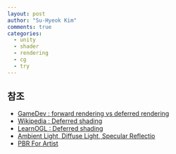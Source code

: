 ```yaml
---
layout: post
author: "Su-Hyeok Kim"
comments: true
categories:
  - unity
  - shader
  - rendering
  - cg
  - try
---
```



<!--
[Handling rigging and skinning]({{ site.baseurl }}{% post_url 2017-05-19-handling-rig-and-skinning %}) 글 에서 케릭터의 뼈를 심고 그 뼈를 따라 정점을 움직이게 하는 방법에 대해서 알아보았다. 이번 글에서는 Unity 에서 간단하게 _Shader_ 를 다뤄볼 예정이다.

우선 _Shader_ 에 대해 말하기 전에, 알아야 할것들이 있다. 바로 일반적으로 알려진 _Rendering Pipeline_ 이다. _Rendering Pipeline_ 이란 한 프레임별로 실제 렌더링이 이루어지는 과정 자체를 말하며, 각 과정별로 소프트웨어와 하드웨어의 동작이 섞여있어 정확하게 알려면 꽤 많은 시간을 투자해야한다. 우선은 우리가 건드려야할 부분의 간단한 설명만 해보겠다.

![pipeline](/images/Graphics3D_Pipe.png)
-->


<!--
  forward rendering
  deferred rendering

  phong reflecton = Ambient Light, Diffuse Light, Specular Reflection
  physics based rendering = reflection + albedo + refraction
    sRGB
    gamma correction
    bdrf vs bsrf vs btdf

  screen space ambient occlusion
  per-vertex ambient occlution
-->

## 참조

 - [GameDev : forward rendering vs deferred rendering](https://gamedevelopment.tutsplus.com/articles/forward-rendering-vs-deferred-rendering--gamedev-12342)
 - [Wikipedia : Deferred shading](https://en.wikipedia.org/wiki/Deferred_shading)
 - [LearnOGL : Deferred shading](https://learnopengl.com/#!Advanced-Lighting/Deferred-Shading)
 - [Ambient Light, Diffuse Light, Specular Reflectio](http://celdee.tistory.com/525)
 - [PBR For Artist](http://m.blog.naver.com/blue9954/220404249147)
